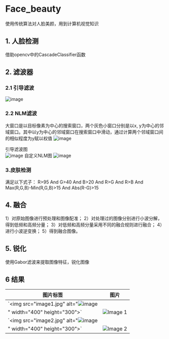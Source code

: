 # Face_beauty
 使用传统算法对人脸美颜，用到计算机视觉知识

 ## 1. 人脸检测
 借助opencv中的CascadeClassifier函数

 ## 2. 滤波器
 ### 2.1 引导滤波
 ![image](https://github.com/yxyxnrh/Face_beauty/assets/82510221/6f3dc2ea-6fac-484b-b9da-f83eb9e557bb)
 ### 2.2 NLM滤波

大窗口是以目标像素为中心的搜索窗口，两个灰色小窗口分别是以x, y为中心的邻域窗口。其中以y为中心的邻域窗口在搜索窗口中滑动，通过计算两个邻域窗口间的相似程度为y赋以权值
 ![image](https://github.com/yxyxnrh/Face_beauty/assets/82510221/79886efd-57f5-494c-b33b-83d937758c59)

 
引导滤波图  
  ![image](https://github.com/yxyxnrh/Face_beauty/assets/82510221/6e9c5978-41eb-47cb-8bcd-38fe45c4ef06)
自定义NLM图
  ![image](https://github.com/yxyxnrh/Face_beauty/assets/82510221/39d07952-0181-4d1c-abae-4b83f271792f)

 ### 3.皮肤检测
 满足以下式子：
 R>95 And G>40 And B>20 And R>G And R>B And Max(R,G,B)-Min(R,G,B)>15 And Abs(R-G)>15

 ## 4. 融合
1）对原始图像进行预处理和图像配准；
2）对处理过的图像分别进行小波分解，得到低频和高频分量；
3）对低频和高频分量采用不同的融合规则进行融合；
4）进行小波逆变换；
5）得到融合图像。

## 5. 锐化
使用Gabor滤波来提取图像特征，锐化图像

## 6 结果
| 图片标签 | 图片 |
|----------|------|
| `<img src="image1.jpg" alt="![image](https://github.com/yxyxnrh/Face_beauty/assets/82510221/6e658bf3-8382-46a1-b949-3e88423c3495)
" width="400" height="300">` | ![Image 1](image1.jpg) |
| `<img src="image2.jpg" alt="![image](https://github.com/yxyxnrh/Face_beauty/assets/82510221/65d194ee-7eb2-4bb4-8e1e-9a015c232786)
" width="400" height="300">` | ![Image 2](image2.jpg) |






